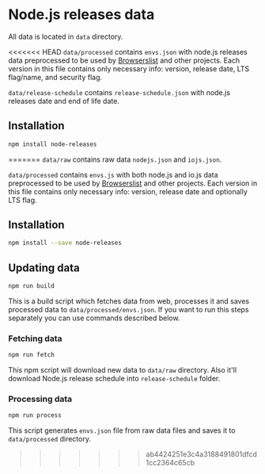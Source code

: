 # Node.js releases data

All data is located in `data` directory.

<<<<<<< HEAD
`data/processed` contains `envs.json` with node.js releases data preprocessed to be used by [Browserslist](https://github.com/ai/browserslist) and other projects. Each version in this file contains only necessary info: version, release date, LTS flag/name, and security flag.

`data/release-schedule` contains `release-schedule.json` with node.js releases date and end of life date.

## Installation
```bash
npm install node-releases
```
=======
`data/raw` contains raw data `nodejs.json` and `iojs.json`.

`data/processed` contains `envs.js` with both node.js and io.js data preprocessed to be used by [Browserslist](https://github.com/ai/browserslist) and other projects. Each version in this file contains only necessary info: version, release date and optionally LTS flag.

## Installation
```bash
npm install --save node-releases
```

## Updating data
```bash
npm run build
```
This is a build script which fetches data from web, processes it and saves processed data to `data/processed/envs.json`. If you want to run this steps separately you can use commands described below.


### Fetching data
```bash
npm run fetch
```
This npm script will download new data to `data/raw` directory. Also it'll download Node.js release schedule into `release-schedule` folder.

### Processing data
```bash
npm run process
```
This script generates `envs.json` file from raw data files and saves it to `data/processed` directory.
>>>>>>> ab4424251e3c4a3188491801dfcd1cc2364c65cb
